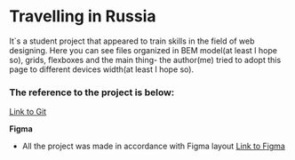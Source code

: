 # Travelling in Russia
It`s a student project that appeared to train skills in the field of web designing. Here you can see files organized in BEM model(at least I hope so), grids, flexboxes and the main thing- the author(me) tried to adopt this page to different devices width(at least I hope so). 

### The reference to the project is below:
[Link to Git](https://github.com/Anna-Sergeeva-web/russian-travel)


**Figma**

* All the project was made in accordance with Figma layout [Link to Figma](https://www.figma.com/file/OyRWEjU6wBwRe1hapzQoLx/Sprint-3%3A-Russia-%2F-desktop-%2B-mobile?node-id=28503%3A0)

